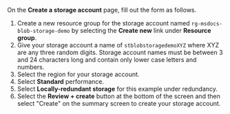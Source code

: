 On the **Create a storage account** page, fill out the form as follows.

1. Create a new resource group for the storage account named `rg-msdocs-blob-storage-demo` by selecting the **Create new** link under **Resource group**.
1. Give your storage account a name of `stblobstoragedemoXYZ` where XYZ are any three random digits.  Storage account names must be between 3 and 24 characters long and contain only lower case letters and numbers.
1. Select the region for your storage account.
1. Select **Standard** performance.
1. Select **Locally-redundant storage** for this example under redundancy.
1. Select the **Review + create** button at the bottom of the screen and then select "Create" on the summary screen to create your storage account.
